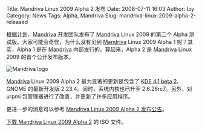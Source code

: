 Title: Mandriva Linux 2009 Alpha 2 发布
Date: 2008-07-11 16:03
Author: toy
Category: News
Tags: Alpha, Mandriva
Slug: mandriva-linux-2009-alpha-2-released

[根据计划](http://linuxtoy.org/archives/mandriva-linux-2009-plans-announced.html)，[Mandriva](http://linuxtoy.org/tag/mandriva)
开发团队发布了 [Mandriva](http://linuxtoy.org/tag/mandriva) Linux 2009
的第二个 Alpha 测试版。大家可能会奇怪，为什么没有见到
[Mandriva](http://linuxtoy.org/tag/mandriva) Linux 2009 Alpha 1
呢？其实，Alpha 1 是在 [Mandriva](http://linuxtoy.org/tag/mandriva)
内部发行的。算起来，Alpha 2 是
[Mandriva](http://linuxtoy.org/tag/mandriva) Linux 2009
的首个公开发布版本。

![Mandriva logo](http://i.linuxtoy.org/i/2007/12/mandriva-logo.jpg)

[Mandriva](http://linuxtoy.org/tag/mandriva) Linux 2009 Alpha 2
最为显著的更新是包含了 [KDE 4.1 beta
2](http://linuxtoy.org/archives/kde-41-beta-2-released.html)、GNOME
的最新开发版 2.23.4。同时，系统内核也已升至 2.6.26rc7。另外，对 urpmi
包管理器进行了改善，并更新了许多应用程序。

更进一步的消息可以参考 [Mandriva Linux 2009 Alpha 2
发布公告](http://club.mandriva.com/xwiki/bin/view/Main/2009Alpha2)。

[下载 Mandriva Linux 2009 Alpha
2](http://wiki.mandriva.com/en/2009.0_Alpha_2) 的 ISO 文件。
